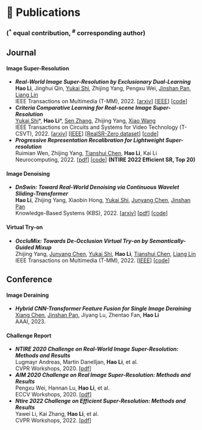 
# 📝 Publications

<!-- <div class='paper-box'><div class='paper-box-image'><img src='images/fs.png' alt="sym" width="100%"></div>
<div class='paper-box-text' markdown="1">

[FastSpeech: Fast, Robust and Controllable Text to Speech](https://papers.nips.cc/paper/8580-fastspeech-fast-robust-and-controllable-text-to-speech.pdf), **Yi Ren**, Yangjun Ruan, Xu Tan, Tao Qin, Sheng Zhao, Zhou Zhao, Tie-Yan Liu

**NeurIPS 2019** \| [**Project**](https://speechresearch.github.io/fastspeech/) <strong><span class='show_paper_citations' data='4FA6C0AAAAAJ:qjMakFHDy7sC'></span></strong>

- FastSpeech is the first fully parallel end-to-end speech synthesis model.
- **Academic Impact**: This work is included by many famous speech synthesis open-source projects, such as [ESPNet ![](https://img.shields.io/github/stars/espnet/espnet?style=social)](https://github.com/espnet/espnet). Our work are promoted by more than 20 media and forums, such as [机器之心](https://mp.weixin.qq.com/s/UkFadiUBy-Ymn-zhJ95JcQ)、[InfoQ](https://www.infoq.cn/article/tvy7hnin8bjvlm6g0myu).
- **Industry Impact**: FastSpeech has been deployed in [Microsoft Azure TTS service](https://techcommunity.microsoft.com/t5/azure-ai/neural-text-to-speech-extends-support-to-15-more-languages-with/ba-p/1505911) and supports 49 more languages with state-of-the-art AI quality. It was also shown as a text-to-speech system acceleration example in [NVIDIA GTC2020](https://resources.nvidia.com/events/GTC2020s21420).
</div>
</div> -->

### **(<sup>$*$</sup> equal contribution, <sup>#</sup> corresponding author)**

## Journal

#### Image Super-Resolution
- ***Real-World Image Super-Resolution by Exclusionary Dual-Learning*** \
**Hao Li**, Jinghui Qin, [Yukai Shi](https://ykshi.github.io), Zhijing Yang, Pengxu Wei, [Jinshan Pan](https://jspan.github.io), [Liang Lin](www.linliang.net) \
IEEE Transactions on Multimedia (T-MM), 2022. [[arxiv](https://arxiv.org/abs/2206.02609)] [[IEEE](https://ieeexplore.ieee.org/abstract/document/9792626/)] [[code](https://github.com/House-Leo/RWSR-EDL)]
- ***Criteria Comparative Learning for Real-scene Image Super-Resolution*** \
[Yukai Shi](https://ykshi.github.io)\*, **Hao Li**\*, [Sen Zhang](https://scholar.google.com.au/citations?user=-bJJNV0AAAAJ&hl=en), Zhijing Yang, [Xiao Wang](https://wangxiao5791509.github.io/) \
IEEE Transactions on Circuits and Systems for Video Technology (T-CSVT), 2022. [[arxiv](https://arxiv.org/abs/2207.12767)] [[IEEE](https://ieeexplore.ieee.org/document/9847265)] [[RealSR-Zero dataset](https://github.com/House-Leo/RealSR-Zero)] [[code](https://github.com/House-Leo/RealSR-CCL)]
- ***Progressive Representation Recalibration for Lightweight Super-resolution*** \
Ruimian Wen, Zhijing Yang, [Tianshui Chen](http://tianshuichen.com/), **Hao Li**, Kai Li \
Neurocomputing, 2022. [[pdf](https://www.sciencedirect.com/science/article/pii/S0925231222009080)] [[code](https://github.com/House-Leo/PRRN)] **(NTIRE 2022 Efficient SR, Top 20)**

#### Image Denoising
- ***DnSwin: Toward Real-World Denoising via Continuous Wavelet Sliding-Transformer*** \
**Hao Li**, Zhijing Yang, Xiaobin Hong, [Yukai Shi](https://ykshi.github.io), [Junyang Chen](https://jychen9811.github.io/), [Jinshan Pan](https://jspan.github.io) \
Knowledge-Based Systems (KBS), 2022. [[arxiv](https://arxiv.org/abs/2207.13861)] [[pdf](https://www.sciencedirect.com/science/article/pii/S0950705122009224?via%3Dihub)] [[code](https://github.com/House-Leo/DnSwin)]

#### Virtual Try-on
- ***OccluMix: Towards De-Occlusion Virtual Try-on by Semantically-Guided Mixup*** \
Zhijing Yang, [Junyang Chen](https://jychen9811.github.io/), [Yukai Shi](https://ykshi.github.io), **Hao Li**, [Tianshui Chen](http://tianshuichen.com/), [Liang Lin](www.linliang.net) \
IEEE Transactions on Multimedia (T-MM), 2022. [[IEEE](https://ieeexplore.ieee.org/document/10007844)] [[code](https://github.com/JyChen9811/DOC-VTON)]

## Conference

#### Image Deraining
- ***Hybrid CNN-Transformer Feature Fusion for Single Image Deraining*** \
[Xiang Chen](https://cschenxiang.github.io), [Jinshan Pan](https://jspan.github.io), Jiyang Lu, Zhentao Fan, **Hao Li** \
AAAI, 2023.


<!-- #### Point Cloud
- ***3DPCTN: Two 3D Local-Object Point-Cloud-Completion Transformer Networks Based on Self-Attention and Multi-Resolution*** \
Shuyan Huang, Zhijing Yang, Yukai Shi, Junpeng Tan, **Hao Li**, Yongqiang Chen \
Electronics, 2022. [[pdf](https://www.mdpi.com/2079-9292/11/9/1351)] -->

#### Challenge Report
- ***NTIRE 2020 Challenge on Real-World Image Super-Resolution: Methods and Results*** \
Lugmayr Andreas, Martin Danelljan, **Hao Li**, et al. \
CVPR Workshops, 2020. [[pdf](http://openaccess.thecvf.com/content_CVPRW_2020/html/w31/Lugmayr_NTIRE_2020_Challenge_on_Real-World_Image_Super-Resolution_Methods_and_Results_CVPRW_2020_paper.html)]
- ***AIM 2020 Challenge on Real Image Super-Resolution: Methods and Results*** \
Pengxu Wei, Hannan Lu, **Hao Li**, et al. \
ECCV Workshops, 2020. [[pdf](https://link.springer.com/chapter/10.1007/978-3-030-67070-2_24)]
- ***Ntire 2022 Challenge on Efficient Super-Resolution: Methods and Results*** \
Yawei Li, Kai Zhang, **Hao Li**, et al. \
CVPR Workshops, 2022. [[pdf](https://openaccess.thecvf.com/content/CVPR2022W/NTIRE/html/Li_NTIRE_2022_Challenge_on_Efficient_Super-Resolution_Methods_and_Results_CVPRW_2022_paper.html)]